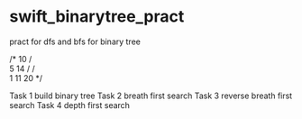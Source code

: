 # swift_binarytree_pract
pract for dfs and bfs for binary tree

/*
     10
    / \
   5  14
  /   / \
 1   11 20
*/

Task 1 build binary tree
Task 2 breath first search
Task 3 reverse breath first search
Task 4 depth first search